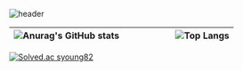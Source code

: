 
![header](https://capsule-render.vercel.app/api?type=waving&color=gradient&height=300&section=header&text=Good%20to%20see%20you%20%F0%9F%A4%97)
<!--
### :seedling: Studying

<p align ="center">
<img src="https://img.shields.io/badge/java-%23007396.svg?&style=for-the-badge&logo=java&logoColor=white" />
<img src="https://img.shields.io/badge/Kubernetes-326CE5?style=flat-square&logo=Kubernetes&logoColor=white" />
<img src="https://img.shields.io/badge/AWS-232F3E?style=flat-square&logo=AWS&logoColor=white" />
<img src="https://img.shields.io/badge/Docker-2496ED?style=flat-square&logo=Docker&logoColor=white" />
<img src="https://img.shields.io/badge/React-61DAFB?style=flat-square&logo=React&logoColor=white" />
<img src="https://img.shields.io/badge/Node.js-339933?style=flat-square&logo=Node.js&logoColor=white" />
-->
| ![Anurag's GitHub stats](https://github-readme-stats.vercel.app/api?username=syoooooung&show_icons=true&theme=transparent) |  &nbsp;&nbsp;&nbsp;&nbsp;&nbsp;&nbsp;&nbsp;&nbsp;&nbsp;&nbsp;&nbsp;&nbsp;&nbsp;&nbsp;&nbsp;&nbsp; | ![Top Langs](https://github-readme-stats.vercel.app/api/top-langs/?username=syoooooung&layout=compact&theme=tokyonight) |
| --- | --- | --- |




[![Solved.ac
syoung82](http://mazassumnida.wtf/api/generate_badge?boj=syoung82)](https://solved.ac/syoung82)



    

<!--
**syoooooung/syoooooung** is a ✨ _special_ ✨ repository because its `README.md` (this file) appears on your GitHub profile.

Here are some ideas to get you started:

- 🔭 I’m currently working on ...
- 🌱 I’m currently learning ...
- 👯 I’m looking to collaborate on ...
- 🤔 I’m looking for help with ...
- 💬 Ask me about ...
- 📫 How to reach me: ...
- 😄 Pronouns: ...
- ⚡ Fun fact: ...
-->
